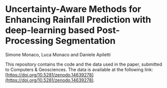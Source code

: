 # Uncertainty-Aware Methods for Enhancing Rainfall Prediction with deep-learning based Post-Processing Segmentation

Simone Monaco, Luca Monaco and Daniele Apiletti

This repository contains the code and the data used in the paper, submitted to Computers & Geosciences. The data is available at the following link: [https://doi.org/10.5281/zenodo.14639278](https://doi.org/10.5281/zenodo.14639278).